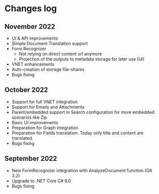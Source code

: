 # Changes log

## November 2022

- UI & API improvements
- Simple Document Translation support
- Form Recognizer 
    - Not relying on direct content url anymore
    - Projection of the outputs to metadata storage for later use (UI) 
- VNET enhancements
- Auto-creation of storage file-shares
- Bugs fixing 

## October 2022 

- Support for full VNET integration
- Support for Emails and Attachments
- Parent/embedded support in Search configuration for more embedded scenarios like Zip
- Basic UI improvements
- Preparation for Graph integration
- Preparation for Fields translation. Today only title and content are translated.
- Bugs fixing 

## September 2022 

- New FormRecognizer integration with AnalyzeDocument function (GA 3.2)
- Upgrade to .NET Core C# 6.0 
- Bugs fixing 
